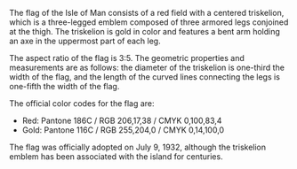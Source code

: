 The flag of the Isle of Man consists of a red field with a centered triskelion, which is a three-legged emblem composed of three armored legs conjoined at the thigh. The triskelion is gold in color and features a bent arm holding an axe in the uppermost part of each leg. 

The aspect ratio of the flag is 3:5. The geometric properties and measurements are as follows: the diameter of the triskelion is one-third the width of the flag, and the length of the curved lines connecting the legs is one-fifth the width of the flag.

The official color codes for the flag are:

- Red: Pantone 186C / RGB 206,17,38 / CMYK 0,100,83,4
- Gold: Pantone 116C / RGB 255,204,0 / CMYK 0,14,100,0

The flag was officially adopted on July 9, 1932, although the triskelion emblem has been associated with the island for centuries.